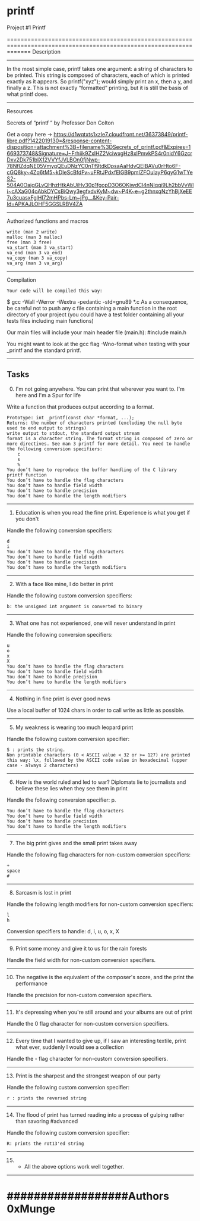 # printf
Project #1 Printf

=================================================================================================================== 
Description

******************************
In the most simple case, printf takes one argument: a string of characters to be printed. This string is composed of characters, each of which is printed exactly as it appears. So printf("xyz"); would simply print an x, then a y, and finally a z. This is not exactly “formatted” printing, but it is still the basis of what printf does.

******************************
Resources

Secrets of “printf ” by Professor Don Colton

Get a copy here ->  https://d1wqtxts1xzle7.cloudfront.net/36373849/printf-libre.pdf?1422019130=&response-content-disposition=attachment%3B+filename%3DSecrets_of_printf.pdf&Expires=1669373748&Signature=J~Frhiik9ZxlHZ2VciwxgHz8xlPmvkPS4r0nidY6GzcrDxv2Dk751bIX12VVYfJVLBOn0fjNwp-78NflZdqNE05VmygQEuDNzYC0nTf9tdkDpsaAaHdvQEIBAVu0rHto6F-cGQ8ky~4Zq6tM5~kDIeScBfdFv~uFRtJPdxfElGB9pmIZFOuIayP6qyG1wTYeS2-504A0OajgGLvQHhzHtkAbUiHv30p1fgopD3O6OKjwdCl4nNlqqi9Lh2bbVvWli~cAXaG04oAbkDYCsBiQwy3egfxdvKyM~dw~P4K~e~g2thnxqNzYhBjXeEE7u3cuasxFglHI72mHPbs-Lm~jPg__&Key-Pair-Id=APKAJLOHF5GGSLRBV4ZA

--------------------------------------------------------------------------------------------------------------------
Authorized functions and macros

    write (man 2 write)
    malloc (man 3 malloc)
    free (man 3 free)
    va_start (man 3 va_start)
    va_end (man 3 va_end)
    va_copy (man 3 va_copy)
    va_arg (man 3 va_arg)

--------------------------------------------------------------------------------------------------------------------
Compilation

    Your code will be compiled this way:
$ gcc -Wall -Werror -Wextra -pedantic -std=gnu89 *.c
As a consequence, be careful not to push any c file containing a main function in the root directory of your project (you could have a test folder containing all your tests files including main functions)

Our main files will include your main header file (main.h): #include main.h

You might want to look at the gcc flag -Wno-format when testing with your _printf and the standard printf.

--------------------------------------------------------------------------------------------------------------------
Tasks
--------------------------------------------------------------------------------------------------------------------
 0. I'm not going anywhere. You can print that wherever you want to. I'm here and I'm a Spur for life 

Write a function that produces output according to a format.


    Prototype: int _printf(const char *format, ...);
    Returns: the number of characters printed (excluding the null byte used to end output to strings)
    write output to stdout, the standard output stream
    format is a character string. The format string is composed of zero or more directives. See man 3 printf for more detail. You need to handle the following conversion specifiers:
        c
        s
        %
    You don’t have to reproduce the buffer handling of the C library printf function
    You don’t have to handle the flag characters
    You don’t have to handle field width
    You don’t have to handle precision
    You don’t have to handle the length modifiers
--------------------------------------------------------------------------------------------------------------------
1. Education is when you read the fine print. Experience is what you get if you don't 

Handle the following conversion specifiers:

    d
    i
    You don’t have to handle the flag characters
    You don’t have to handle field width
    You don’t have to handle precision
    You don’t have to handle the length modifiers
--------------------------------------------------------------------------------------------------------------------
2. With a face like mine, I do better in print 

Handle the following custom conversion specifiers:

    b: the unsigned int argument is converted to binary

--------------------------------------------------------------------------------------------------------------------

3. What one has not experienced, one will never understand in print 

Handle the following conversion specifiers:

    u
    o
    x
    X
    You don’t have to handle the flag characters
    You don’t have to handle field width
    You don’t have to handle precision
    You don’t have to handle the length modifiers

--------------------------------------------------------------------------------------------------------------------
4. Nothing in fine print is ever good news 

Use a local buffer of 1024 chars in order to call write as little as possible.

--------------------------------------------------------------------------------------------------------------------

5. My weakness is wearing too much leopard print 

Handle the following custom conversion specifier:

    S : prints the string.
    Non printable characters (0 < ASCII value < 32 or >= 127) are printed this way: \x, followed by the ASCII code value in hexadecimal (upper case - always 2 characters)

--------------------------------------------------------------------------------------------------------------------

6. How is the world ruled and led to war? Diplomats lie to journalists and believe these lies when they see them in print 

Handle the following conversion specifier: p.

    You don’t have to handle the flag characters
    You don’t have to handle field width
    You don’t have to handle precision
    You don’t have to handle the length modifiers

--------------------------------------------------------------------------------------------------------------------

7. The big print gives and the small print takes away 

Handle the following flag characters for non-custom conversion specifiers:

    +
    space
    #

--------------------------------------------------------------------------------------------------------------------

8. Sarcasm is lost in print 

Handle the following length modifiers for non-custom conversion specifiers:

    l
    h

Conversion specifiers to handle: d, i, u, o, x, X

--------------------------------------------------------------------------------------------------------------------

9. Print some money and give it to us for the rain forests 


Handle the field width for non-custom conversion specifiers.

--------------------------------------------------------------------------------------------------------------------

10. The negative is the equivalent of the composer's score, and the print the performance 

Handle the precision for non-custom conversion specifiers.

--------------------------------------------------------------------------------------------------------------------

11. It's depressing when you're still around and your albums are out of print 

Handle the 0 flag character for non-custom conversion specifiers.

--------------------------------------------------------------------------------------------------------------------

12. Every time that I wanted to give up, if I saw an interesting textile, print what ever, suddenly I would see a collection 

Handle the - flag character for non-custom conversion specifiers.

--------------------------------------------------------------------------------------------------------------------

13. Print is the sharpest and the strongest weapon of our party 

Handle the following custom conversion specifier:

    r : prints the reversed string

--------------------------------------------------------------------------------------------------------------------


14. The flood of print has turned reading into a process of gulping rather than savoring
#advanced

Handle the following custom conversion specifier:

    R: prints the rot13'ed string

--------------------------------------------------------------------------------------------------------------------

15. * All the above options work well together.

--------------------------------------------------------------------------------------------------------------------

##################Authors
0xMunge
====================================================================================================================


